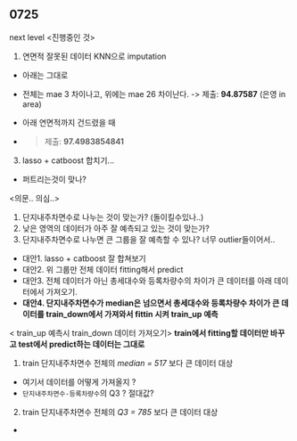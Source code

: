 ## 0725 
next level 
<진행중인 것>
1. 연면적 잘못된 데이터 KNN으로 imputation
- 아래는 그대로
- 전체는 mae 3 차이나고, 위에는 mae 26 차이난다. 
-> 제출: **94.87587** (은영 in area)

- 아래 연면적까지 건드렸을 때 
- > 제출: **97.4983854841**

3. lasso + catboost 합치기...
- 퍼트리는것이 맞나?


<의문.. 의심..>
1. 단지내주차면수로 나누는 것이 맞는가? (돌이킬수있나..)
2. 낮은 영역의 데이터가 아주 잘 예측되고 있는 것이 맞는가?
3. 단지내주차면수로 나누면 큰 그룹을 잘 예측할 수 있나? 너무 outlier들이어서.. 
- 대안1. lasso + catboost 잘 합쳐보기 
- 대안2. 위 그룹만 전체 데이터 fitting해서 predict
- 대안3. 전체 데이터가 아닌 총세대수와 등록차량수의 차이가 큰 데이터를 아래 데이터에서 가져오기. 
- **대안4. 단지내주차면수가 median은 넘으면서 총세대수와 등록차량수 차이가 큰 데이터를 train_down에서 가져와서 fittin 시켜 train_up 예측**



< train_up 예측시 train_down 데이터 가져오기> **train에서 fitting할 데이터만 바꾸고 test에서 predict하는 데이터는 그대로**
1. train 단지내주차면수 전체의 *median = 517* 보다 큰 데이터 대상
-  여기서 데이터를 어떻게 가져올지 ?
- `단지내주차면수-등록차량수`의 Q3 ? 절대값?

2. train 단지내주차면수 전체의 *Q3 = 785* 보다 큰 데이터 대상
- 



